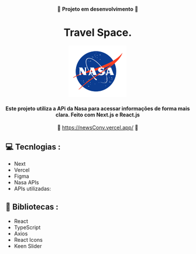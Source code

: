 <div align='center'>

   :construction: **Projeto em desenvolvimento** :construction:

   # Travel Space.

   <img height='140px' src='./src/assets/NasaLogo.png' alt='logo para github'/>
      
   #### Este projeto utiliza a APi da Nasa para acessar informações de forma mais clara. Feito com Next.js e React.js ####

   :link: <https://newsConv.vercel.app/> :link:
</div>

## :computer: Tecnlogias :

- Next
- Vercel
- Figma
- Nasa APIs
- APIs utilizadas: 

## :rocket: Bibliotecas :

- React
- TypeScript
- Axios
- React Icons
- Keen Slider
